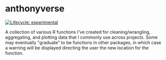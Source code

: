 # anthonyverse

<!-- badges: start -->

[![Lifecycle: experimental](https://img.shields.io/badge/lifecycle-experimental-orange.svg)](https://lifecycle.r-lib.org/articles/stages.html#experimental)

<!-- badges: end -->

A collection of various R functions I've created for cleaning/wrangling, aggregating, and plotting data that I commonly use across projects. Some may eventually "graduate" to be functions in other packages, in which case a warning will be displayed directing the user the new location for the function.
